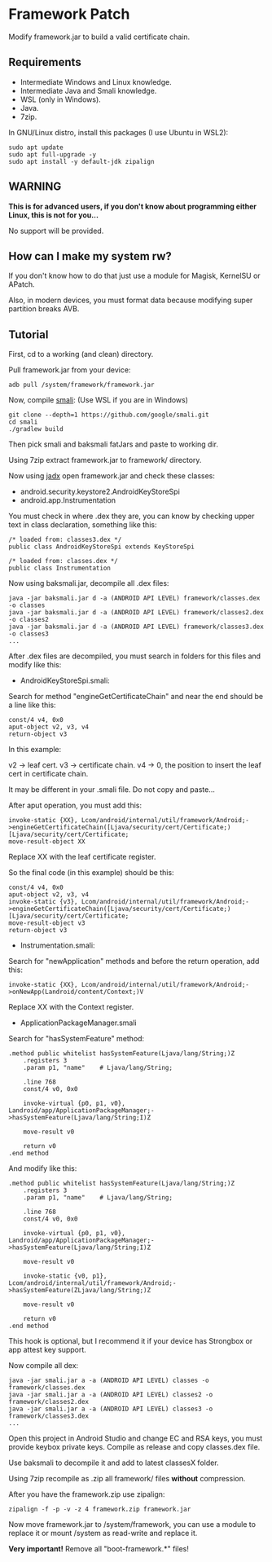 # Framework Patch
Modify framework.jar to build a valid certificate chain.

## Requirements
- Intermediate Windows and Linux knowledge.
- Intermediate Java and Smali knowledge.
- WSL (only in Windows).
- Java.
- 7zip.

In GNU/Linux distro, install this packages (I use Ubuntu in WSL2):
```
sudo apt update
sudo apt full-upgrade -y
sudo apt install -y default-jdk zipalign
```

## WARNING
**This is for advanced users, if you don't know about programming either Linux, this is not for you...**

No support will be provided.

## How can I make my system rw?
If you don't know how to do that just use a module for Magisk, KernelSU or APatch.

Also, in modern devices, you must format data because modifying super partition breaks AVB.

## Tutorial
First, cd to a working (and clean) directory.

Pull framework.jar from your device:
```
adb pull /system/framework/framework.jar
```

Now, compile [smali](https://github.com/google/smali):
(Use WSL if you are in Windows)
```
git clone --depth=1 https://github.com/google/smali.git
cd smali
./gradlew build
```

Then pick smali and baksmali fatJars and paste to working dir.

Using 7zip extract framework.jar to framework/ directory.

Now using [jadx](https://github.com/skylot/jadx) open framework.jar and check these classes:
- android.security.keystore2.AndroidKeyStoreSpi
- android.app.Instrumentation

You must check in where .dex they are, you can know by checking upper text in class declaration, something like this:
```
/* loaded from: classes3.dex */
public class AndroidKeyStoreSpi extends KeyStoreSpi

/* loaded from: classes.dex */
public class Instrumentation 
````

Now using baksmali.jar, decompile all .dex files:
```
java -jar baksmali.jar d -a (ANDROID API LEVEL) framework/classes.dex -o classes
java -jar baksmali.jar d -a (ANDROID API LEVEL) framework/classes2.dex -o classes2
java -jar baksmali.jar d -a (ANDROID API LEVEL) framework/classes3.dex -o classes3
...
```

After .dex files are decompiled, you must search in folders for this files and modify like this:

- AndroidKeyStoreSpi.smali:

Search for method "engineGetCertificateChain" and near the end should be a line like this:
```
const/4 v4, 0x0
aput-object v2, v3, v4
return-object v3
```

In this example:

v2 -> leaf cert.
v3 -> certificate chain.
v4 -> 0, the position to insert the leaf cert in certificate chain.

It may be different in your .smali file. Do not copy and paste...

After aput operation, you must add this:
```
invoke-static {XX}, Lcom/android/internal/util/framework/Android;->engineGetCertificateChain([Ljava/security/cert/Certificate;)[Ljava/security/cert/Certificate;
move-result-object XX
```

Replace XX with the leaf certificate register.

So the final code (in this example) should be this:
```
const/4 v4, 0x0
aput-object v2, v3, v4
invoke-static {v3}, Lcom/android/internal/util/framework/Android;->engineGetCertificateChain([Ljava/security/cert/Certificate;)[Ljava/security/cert/Certificate;
move-result-object v3
return-object v3
```

- Instrumentation.smali:

Search for "newApplication" methods and before the return operation, add this:
```
invoke-static {XX}, Lcom/android/internal/util/framework/Android;->onNewApp(Landroid/content/Context;)V
```

Replace XX with the Context register.

- ApplicationPackageManager.smali

Search for "hasSystemFeature" method:
```
.method public whitelist hasSystemFeature(Ljava/lang/String;)Z
    .registers 3
    .param p1, "name"    # Ljava/lang/String;

    .line 768
    const/4 v0, 0x0

    invoke-virtual {p0, p1, v0}, Landroid/app/ApplicationPackageManager;->hasSystemFeature(Ljava/lang/String;I)Z

    move-result v0

    return v0
.end method
```

And modify like this:
```
.method public whitelist hasSystemFeature(Ljava/lang/String;)Z
    .registers 3
    .param p1, "name"    # Ljava/lang/String;

    .line 768
    const/4 v0, 0x0

    invoke-virtual {p0, p1, v0}, Landroid/app/ApplicationPackageManager;->hasSystemFeature(Ljava/lang/String;I)Z

    move-result v0

    invoke-static {v0, p1}, Lcom/android/internal/util/framework/Android;->hasSystemFeature(ZLjava/lang/String;)Z

    move-result v0

    return v0
.end method
```

This hook is optional, but I recommend it if your device has Strongbox or app attest key support.

Now compile all dex:
```
java -jar smali.jar a -a (ANDROID API LEVEL) classes -o framework/classes.dex
java -jar smali.jar a -a (ANDROID API LEVEL) classes2 -o framework/classes2.dex
java -jar smali.jar a -a (ANDROID API LEVEL) classes3 -o framework/classes3.dex
...
```

Open this project in Android Studio and change EC and RSA keys, you must provide keybox private keys.
Compile as release and copy classes.dex file.

Use baksmali to decompile it and add to latest classesX folder.

Using 7zip recompile as .zip all framework/ files **without** compression.

After you have the framework.zip use zipalign:
```
zipalign -f -p -v -z 4 framework.zip framework.jar
```

Now move framework.jar to /system/framework, you can use a module to replace it or mount /system as read-write and replace it.

**Very important!** Remove all "boot-framework.*" files!
